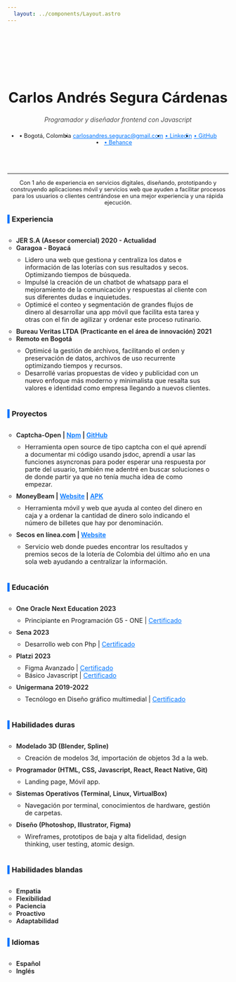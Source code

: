 ```yaml
---
  layout: ../components/Layout.astro
---
```

<main class="container">
<header>

# Carlos Andrés Segura Cárdenas
## Programador y diseñador frontend con Javascript
- • Bogotá, Colombia
- <carlosandres.segurac@gmail.com>
- [• Linkedin](https://www.linkedin.com/in/casvaru/)
- [• GitHub](https://github.com/Casvaru)
- [• Behance](https://www.behance.net/casvaru)
</header>


---

  Con 1 año de experiencia en  servicios digitales, diseñando, prototipando y construyendo aplicaciones móvil y servicios web que ayuden a facilitar procesos para los usuarios o clientes centrándose en una mejor experiencia y una rápida ejecución.

<section class='experience'>

  ### Experiencia

  - JER S.A (Asesor comercial) 2020 - Actualidad
  - Garagoa - Boyacá
    - Lidero una web que gestiona y centraliza los datos e  información de las loterías con sus resultados y secos. Optimizando tiempos de búsqueda.
    - Impulsé la creación de un chatbot de whatsapp para el mejoramiento de la comunicación y respuestas al cliente con sus diferentes dudas e inquietudes.
    - Optimicé el conteo y segmentación de grandes flujos de dinero al desarrollar una app móvil que  facilita esta tarea y otras con el fin de agilizar y ordenar este proceso rutinario.
  - Bureau Veritas LTDA (Practicante en el área de innovación) 2021
  - Remoto en Bogotá
    - Optimicé la gestión de archivos, facilitando el orden y preservación de datos, archivos de uso recurrente optimizando tiempos y recursos.
    - Desarrollé varias propuestas de vídeo y publicidad con un nuevo enfoque más moderno y minimalista que resalta sus valores e identidad como empresa llegando a nuevos clientes.
</section>
<section class='experience'>

  ### Proyectos
  - Captcha-Open | [Npm](https://www.npmjs.com/package/captcha-open) | [GitHub](https://github.com/Casvaru/captcha-open/tree/main)
    - Herramienta open source de tipo captcha con el qué aprendí a documentar mi código usando jsdoc, aprendí a usar las funciones asyncronas para poder esperar una respuesta por parte del usuario, también me adentré en buscar soluciones o de donde partir ya que no tenía mucha idea de como empezar.
  - MoneyBeam | [Website](https://contadordinero.vercel.app) | [APK](https://drive.google.com/file/d/1OzJxMQslM4L7xtwMmD5-HVyByMsN6-Gn/view?usp=share_link)
    - Herramienta móvil y web que ayuda al conteo del dinero en caja y a ordenar la cantidad de dinero solo indicando el número de billetes que hay por denominación. 
  - Secos en línea.com | [Website](https://secosenlinea.com)
    - Servicio web donde puedes encontrar los resultados y premios secos de la lotería de Colombia del último año en una sola web ayudando a centralizar la información.
</section>
<section class='experience'>

  ### Educación
  - One Oracle Next Education 2023
    - Principiante en Programación G5 - ONE | [Certificado](https://app.aluracursos.com/degree/certificate/77010deb-64c6-44b4-ae3c-d339cad763d6)
  - Sena 2023
    - Desarrollo web con Php | [Certificado](./desarrollo-web-sena.pdf)
  - Platzi 2023
    - Figma Avanzado | [Certificado](https://platzi.com/p/casvaru/curso/2582-figma-avanzado/diploma/detalle/)
    - Básico Javascript  | [Certificado](https://platzi.com/p/casvaru/curso/1814-basico-javascript/diploma/detalle/)
  - Unigermana 2019-2022
    - Tecnólogo en Diseño gráfico multimedial | [Certificado](https://drive.google.com/file/d/1WY59U-VCAIUO3_cLtGNmu444gJU3OQSz/view?usp=sharing)
  
</section>
<section class='experience'>

  ### Habilidades duras
  - Modelado 3D (Blender, Spline)
    - Creación de modelos 3d, importación de objetos 3d a la web.
  - Programador (HTML, CSS, Javascript, React, React Native, Git)
    - Landing page, Móvil app.
  - Sistemas Operativos (Terminal, Linux, VirtualBox)
    - Navegación por terminal, conocimientos de hardware, gestión de carpetas.
  - Diseño (Photoshop, Illustrator, Figma)
    - Wireframes, prototipos de baja y alta fidelidad, design thinking, user testing, atomic design.
  
</section>
<section class='experience'>

  ### Habilidades blandas
  - Empatia
  - Flexibilidad
  - Paciencia
  - Proactivo
  - Adaptabilidad

  
</section>
<section class='experience'>

  ### Idiomas
  - Español
  - Inglés

  
</section>
</main>
<style>
  .container{
    padding-top: 90px;
    max-width: 65ch;
    margin:0 auto;
    text-align: center;
  }
  hr{
    margin:10px 0px;
  }
  a{
    color: #0075FF;
  }
  h1{
    font-size:2rem;
  }
  h2{
    font-style:italic;
    font-weight: 300;
    font-size:.9rem;
  }
  .container header ul{
    display: flex;
    justify-content: center;
    flex-wrap:wrap;
    padding:7px 0px;
  }
  .container header ul li{
    font-size:.8rem;
    padding: 0px 2px;
  }
  p{ 
    font-size:.8rem;
  }
  h3{
    text-align:left;
    margin:20px 0px;
    border-left: 5px solid #0075FF;
    padding:0px 0px 0px 5px;
  }
  .experience ul{
    font-size:.8rem;
    text-align: left;
    margin: 0px 20px;
    padding: 10px 0px;
  }
  .experience ul li{
    list-style: circle;
    font-size:.9rem;
    font-weight: 600;
  }
  .experience ul li ul li{
    font-weight:normal;
    font-size:.9rem;
  }
</style>